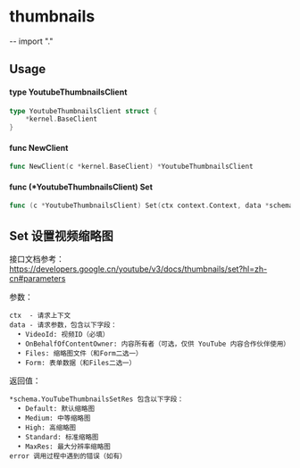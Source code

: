 # thumbnails
--
    import "."


## Usage

#### type YoutubeThumbnailsClient

```go
type YoutubeThumbnailsClient struct {
	*kernel.BaseClient
}
```


#### func  NewClient

```go
func NewClient(c *kernel.BaseClient) *YoutubeThumbnailsClient
```

#### func (*YoutubeThumbnailsClient) Set

```go
func (c *YoutubeThumbnailsClient) Set(ctx context.Context, data *schema.YouTubeThumbnailsSetReq) (*schema.YouTubeThumbnailsSetRes, error)
```
## Set 设置视频缩略图

接口文档参考：
https://developers.google.cn/youtube/v3/docs/thumbnails/set?hl=zh-cn#parameters

参数：

    ctx  - 请求上下文
    data - 请求参数，包含以下字段：
      • VideoId: 视频ID（必填）
      • OnBehalfOfContentOwner: 内容所有者（可选，仅供 YouTube 内容合作伙伴使用）
      • Files: 缩略图文件（和Form二选一）
      • Form: 表单数据（和Files二选一）

返回值：

    *schema.YouTubeThumbnailsSetRes 包含以下字段：
      • Default: 默认缩略图
      • Medium: 中等缩略图
      • High: 高缩略图
      • Standard: 标准缩略图
      • MaxRes: 最大分辨率缩略图
    error 调用过程中遇到的错误（如有）
